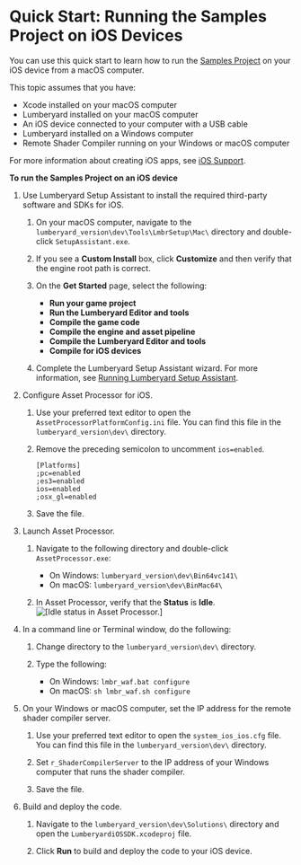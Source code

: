 # Quick Start: Running the Samples Project on iOS Devices<a name="ios-quick-start"></a>

You can use this quick start to learn how to run the [Samples Project](sample-project-samples.md) on your iOS device from a macOS computer\.

This topic assumes that you have:
+ Xcode installed on your macOS computer
+ Lumberyard installed on your macOS computer
+ An iOS device connected to your computer with a USB cable
+ Lumberyard installed on a Windows computer
+ Remote Shader Compiler running on your Windows or macOS computer

For more information about creating iOS apps, see [iOS Support](ios-intro.md)\.

**To run the Samples Project on an iOS device**

1. Use Lumberyard Setup Assistant to install the required third\-party software and SDKs for iOS\.

   1. On your macOS computer, navigate to the `lumberyard_version\dev\Tools\LmbrSetup\Mac\` directory and double\-click `SetupAssistant.exe`\.

   1. If you see a **Custom Install** box, click **Customize** and then verify that the engine root path is correct\.

   1. On the **Get Started** page, select the following:
      + **Run your game project**
      + **Run the Lumberyard Editor and tools**
      + **Compile the game code**
      + **Compile the engine and asset pipeline**
      + **Compile the Lumberyard Editor and tools**
      + **Compile for iOS devices**

   1. Complete the Lumberyard Setup Assistant wizard\. For more information, see [Running Lumberyard Setup Assistant](lumberyard-launcher-using.md)\.

1. Configure Asset Processor for iOS\.

   1. Use your preferred text editor to open the `AssetProcessorPlatformConfig.ini` file\. You can find this file in the `lumberyard_version\dev\` directory\.

   1. Remove the preceding semicolon to uncomment `ios=enabled`\.

      ```
      [Platforms]
      ;pc=enabled
      ;es3=enabled
      ios=enabled
      ;osx_gl=enabled
      ```

   1. Save the file\.

1. Launch Asset Processor\.

   1. Navigate to the following directory and double\-click `AssetProcessor.exe`:
      + On Windows: `lumberyard_version\dev\Bin64vc141\`
      + On macOS: `lumberyard_version\dev\BinMac64\`

   1. In Asset Processor, verify that the **Status** is **Idle**\.  
![\[Idle status in Asset Processor.\]](http://docs.aws.amazon.com/lumberyard/latest/userguide/images/asset-processor-status-idle.png)

1. In a command line or Terminal window, do the following:

   1. Change directory to the `lumberyard_version\dev\` directory\.

   1. Type the following:
      + On Windows: `lmbr_waf.bat configure`
      + On macOS: `sh lmbr_waf.sh configure`

1. On your Windows or macOS computer, set the IP address for the remote shader compiler server\.

   1. Use your preferred text editor to open the `system_ios_ios.cfg` file\. You can find this file in the `lumberyard_version\dev\` directory\.

   1. Set `r_ShaderCompilerServer` to the IP address of your Windows computer that runs the shader compiler\.

   1. Save the file\.

1. Build and deploy the code\.

   1. Navigate to the `lumberyard_version\dev\Solutions\` directory and open the `LumberyardiOSSDK.xcodeproj` file\.

   1. Click **Run** to build and deploy the code to your iOS device\.